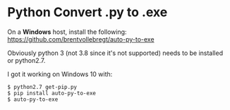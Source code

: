 # Python Convert .py to .exe

On a **Windows** host, install the following:
https://github.com/brentvollebregt/auto-py-to-exe

Obviously python 3 (not 3.8 since it's not supported) needs to be installed or python2.7. 

I got it working on Windows 10 with:

```
$ python2.7 get-pip.py
$ pip install auto-py-to-exe
$ auto-py-to-exe
```
